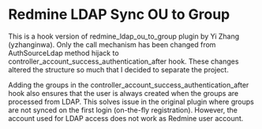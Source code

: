 Redmine LDAP Sync OU to Group
=============================

This is a hook version of redmine_ldap_ou_to_group plugin by Yi Zhang (yzhanginwa). Only the call mechanism has been changed from AuthSourceLdap method hijack to controller_account_success_authentication_after hook. These changes altered the structure so much that I decided to separate the project.

Adding the groups in the controller_account_success_authentication_after hook also ensures that the user is always created when the groups are processed from LDAP. This solves issue in the original plugin where groups are not synced on the first login (on-the-fly registration). However, the account used for LDAP access does not work as Redmine user account.
